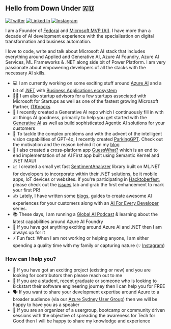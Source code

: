 ## Hello from Down Under :australia:

[![Twitter](https://img.shields.io/badge/follow-@arafattehsin-blue?style=flat-square&logo=twitter&labelColor=00000 "Twitter")](https://twitter.com/arafattehsin "Twitter") [![Linked In](https://img.shields.io/badge/connect-arafattehsin-green?style=flat-square&logo=linkedin&labelColor=3f729b "Linked In")](https://www.linkedin.com/in/arafattehsin "Linked In") [![Instagram](https://img.shields.io/badge/explore-arafattehsin-e56969?style=flat-square&logo=instagram&labelColor=ffc286 "Instagram")](https://www.instagram.com/arafattehsin "Instagram")


I am a Founder of [Fedorai](https://www.fedorai.com/") and [Microsoft MVP (AI)](https://mvp.microsoft.com/en-us/PublicProfile/5003464?fullName=Arafat%20Tehsin "Microsoft MVP (AI)"). I have more than a decade of AI development experience with the specialisation on digital transformation and business automation.

I love to code, write and talk about Microsoft AI stack that includes everything around Applied and Generative AI, Azure AI Foundry, Azure AI Services, ML Frameworks & .NET along side bit of Power Platform. I am very passionate about empowering developers of all the stacks with the necessary AI skills.

- 💻 I am currently working on some exciting stuff around [Azure AI](https://azure.microsoft.com/en-us/overview/ai-platform/ "Azure AI") and a bit of [.NET](https://dot.net) with [Business Applications ecosystem](https://powerplatform.microsoft.com/ "Power Platform")
- 🧑‍🏫 I am also startup advisors for a few startups associated with Microsoft for Startups as well as one of the fastest growing Microsoft Partner, [ITKnocks](https://itknocks.com)
- 🚀 I recently created a Generative AI repo which I continuously fill in with all things AI goodness, primarily to help you get started with the [Generative AI](https://github.com/arafattehsin/generative-ai) as well as build sophisticated Agentic AI solutions for your customers
- 🚗 To tackle the complex problems and with the advent of the intelligent vision capabilities of GPT-4o, I recently created [ParkingGPT](https://github.com/arafattehsin/ParkingGPT). Check out the motivation and the reason behind it on my [blog](https://arafattehsin.com/parkinggpt-your-ai-parking-copilot/)
- 📱 I also created a cross-platform app [GuessWhat?](https://arafattehsin.com/build-your-ai-first-apps-with-semantic-kernel/) which is an end to end implementation of an AI First app built using Semantic Kernel and .NET MAUI  
- 📈 I created a small yet fast [SentimentAnalyzer](https://www.nuget.org/packages/SentimentAnalyzer/) library built on ML.NET for developers to incorporate within their .NET solutions, be it mobile apps, IoT devices or websites. If you're participating in [Hacktoberfest](https://hacktoberfest.digitalocean.com/), please check out the [issues](https://github.com/arafattehsin/SentimentAnalyzer/issues/1) tab and grab the first enhancement to mark your first PR! 
- ✍ Lately, I have written some [blogs](http://arafattehsin.com/blog "blogs"), guides to create awesome AI experiences for your customers along with an [AI For Every Developer](http://www.arafattehsin.com/tag/ai-for-every-developer/ "AI For Every Developer") series.
- 📚 These days, I am running a [Global AI Podcast](https://globalai.live/ai-the-podcast/ "Global AI Podcast") & learning about the latest capabilities around Azure AI Foundry
- 👯 If you have got anything exciting around Azure AI and .NET then I am always up for it
- ⚡ Fun fact: When I am not working or helping anyone, I am either spending a quality time with my family or capturing nature (💡 [Instagram](http://instagram.com/arafattehsin "instagram"))

### How can I help you?
- 🤼 If you have got an exciting project (existing or new) and you are looking for contributors then please reach out to me
- 🔰 If you are a student, recent graduate or someone who is looking to kickstart their software engineering journey then I can help you for FREE
- 🗣 If you want to share your development expertise around Azure to a broader audience (via our [Azure Sydney User Group](http://bit.ly/azuresydneyug "Azure Sydney User Group")) then we will be happy to have you as a speaker
- 🏫 If you are an organizer of a usergroup, bootcamp or community driven sessions with the objective of spreading the awareness for Tech for Good then I will be happy to share my knowledge and experience

